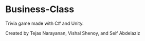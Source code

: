 # Business-Class
Trivia game made with C# and Unity.

Created by Tejas Narayanan, Vishal Shenoy, and Seif Abdelaziz
